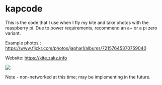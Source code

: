 # kapcode

This is the code that I use when I fly my kite and take photos with the reaspberry pi.  Due to power requirements, recommend an a+ or a pi zero variant.

Example photos : https://www.flickr.com/photos/japharl/albums/72157645370759040

Website: https://kite.zakz.info

<a href="https://codeclimate.com/github/japharl/kapcode"><img src="https://codeclimate.com/github/japharl/kapcode/badges/gpa.svg" /></a>

Note - non-networked at this time; may be implementing in the future.  
